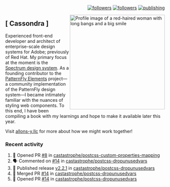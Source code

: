 <p align="right"><a rel="me" href="https://front-end.social/@castastrophe">
    <img alt="followers" title="Follow me on Mastodon" src="https://img.shields.io/mastodon/follow/109297102751309835?domain=https%3A%2F%2Ffront-end.social&label=Follow&logo=mastodon&logoColor=white&style=for-the-badge&labelColor=008080&color=006969"/></a>
  <a href="https://codepen.io/castastrophe/">
    <img alt="followers" title="Follow me on CodePen" src="https://img.shields.io/badge/16-1?color=640464&labelColor=7c007c&style=for-the-badge&logo=codepen&label=Follow"/></a>
<a href="https://castastrophe.medium.com/">
    <img alt="publishing" title="View articles on Medium" src="https://img.shields.io/badge/107-1?color=666&labelColor=444&label=subscribe&logo=medium&logoColor=white&style=for-the-badge"/></a>
    </p>
    
<img align="right" src="https://user-images.githubusercontent.com/1840295/209837133-f6b4d7a5-2117-4634-83b8-a635fb49a96a.png" height="300" alt="Profile image of a red-haired woman with long bangs and a big smile">

## [&nbsp;Cassondra&nbsp;]
    
Experienced front-end developer and architect of enterprise-scale design systems for Adobe; previously of Red Hat. My primary focus at the moment is the [Spectrum design system](https://github.com/adobe/spectrum-css). As a founding contributor to the [PatternFly&nbsp;Elements](https://github.com/patternfly/patternfly-elements) project&mdash;a community implementation of the PatternFly design system&mdash;I became intimately familiar with the nuances of styling web components. To this end, I have been compiling a book with my learnings and hope to make it available later this year.

Visit [allons-y.llc](http://allons-y.llc/) for more about how we might work together!

### Recent activity

<!--START_SECTION:activity-->
1. 💪 Opened PR [#8](https://github.com/castastrophe/postcss-custom-properties-mapping/pull/8) in [castastrophe/postcss-custom-properties-mapping](https://github.com/castastrophe/postcss-custom-properties-mapping)
2. 🗣 Commented on [#14](https://github.com/castastrophe/postcss-dropunusedvars/issues/14) in [castastrophe/postcss-dropunusedvars](https://github.com/castastrophe/postcss-dropunusedvars)
3. 🚀 Published release [v2.2.1](https://github.com/v2.2.1) in [castastrophe/postcss-dropunusedvars](https://github.com/castastrophe/postcss-dropunusedvars)
4. 🎉 Merged PR [#14](https://github.com/castastrophe/postcss-dropunusedvars/pull/14) in [castastrophe/postcss-dropunusedvars](https://github.com/castastrophe/postcss-dropunusedvars)
5. 💪 Opened PR [#14](https://github.com/castastrophe/postcss-dropunusedvars/pull/14) in [castastrophe/postcss-dropunusedvars](https://github.com/castastrophe/postcss-dropunusedvars)
<!--END_SECTION:activity-->
